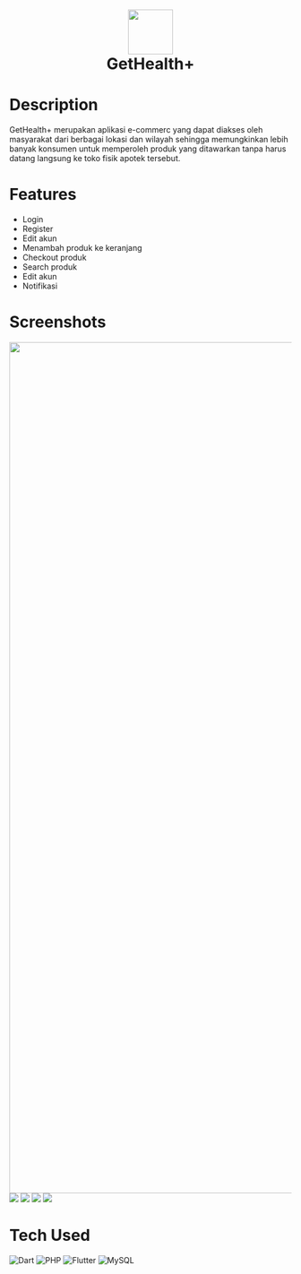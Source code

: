 <div align="center">
      <h1> <img src="https://github.com/IKhlash02/Get-Health--/blob/main/images/Vector.png" width="80px"><br/>GetHealth+</h1>
     </div>


# Description
GetHealth+ merupakan aplikasi e-commerc yang dapat diakses oleh masyarakat dari berbagai lokasi dan wilayah sehingga memungkinkan lebih banyak konsumen untuk memperoleh produk yang ditawarkan tanpa harus datang langsung ke toko fisik apotek tersebut. 

# Features
- Login
- Register
- Edit akun
- Menambah produk ke keranjang
- Checkout produk
- Search produk 
- Edit akun
- Notifikasi
# Screenshots
 <img src="https://github.com/IKhlash02/Get-Health--/blob/main/images/Screenshot_1685198308_google-pixel4-justblack-portrait.png" width="720" height="1520"> <img src="https://github.com/IKhlash02/Get-Health--/blob/main/images/Screenshot_1685198324_google-pixel4-justblack-portrait.png"> <img src="https://github.com/IKhlash02/Get-Health--/blob/main/images/Screenshot_1685198366_google-pixel4-justblack-portrait.png"> <img src="https://github.com/IKhlash02/Get-Health--/blob/main/images/Screenshot_1685198347_google-pixel4-justblack-portrait.png"> <img src="https://github.com/IKhlash02/Get-Health--/blob/main/images/Screenshot_1685198352_google-pixel4-justblack-portrait.png">
# Tech Used
 ![Dart](https://img.shields.io/badge/dart-%230175C2.svg?style=for-the-badge&logo=dart&logoColor=white) ![PHP](https://img.shields.io/badge/php-%23777BB4.svg?style=for-the-badge&logo=php&logoColor=white) ![Flutter](https://img.shields.io/badge/Flutter-%2302569B.svg?style=for-the-badge&logo=Flutter&logoColor=white) ![MySQL](https://img.shields.io/badge/mysql-%2300f.svg?style=for-the-badge&logo=mysql&logoColor=white)
      

<!-- </> with 💛 by readMD (https://readmd.itsvg.in) -->
    
